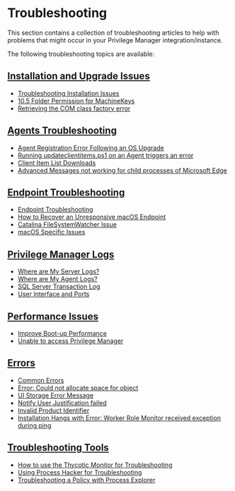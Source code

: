 [title]: # (Troubleshooting)
[tags]: # (help, overview)
[priority]: # (10000)
# Troubleshooting

This section contains a collection of troubleshooting articles to help with problems that might occur in your Privilege Manager integration/instance.

The following troubleshooting topics are available:

## [Installation and Upgrade Issues](install-upgrades/index.md)

* [Troubleshooting Installation Issues](install-upgrade/ts-install.md)
* [10.5 Folder Permission for MachineKeys](install-upgrade/10-5-machinekeys.md)
* [Retrieving the COM class factory error](install-upgrade/retrieving-the-com-class-factory-for-component-with-clsid.md)

## [Agents Troubleshooting](../agents/troubleshooting/index.md)

* [Agent Registration Error Following an OS Upgrade](../agents/troubleshooting/agent-not-registering.md)
* [Running updateclientitems.ps1 on an Agent triggers an error](../agents/troubleshooting/agent-ps1-update.md)
* [Client Item List Downloads](../agents/troubleshooting/failed-downloading-windows-group-policies-client-item-list.md)
* [Advanced Messages not working for child processes of Microsoft Edge](../agents/troubleshooting/advanced-messages-not-working-edge.md)

## [Endpoint Troubleshooting](endpoint/index.md)

* [Endpoint Troubleshooting](../agents/troubleshooting/endpoint-issues.md)
* [How to Recover an Unresponsive macOS Endpoint](../agents/macOS/recover-unresponsive-macOS-endpoint.md)
* [Catalina FileSystemWatcher Issue](../agents/troubleshooting/filesystemwatcher.md)
* [macOS Specific Issues](macOS/index.md)

## [Privilege Manager Logs](logs/index.md)

* [Where are My Server Logs?](logs/ts-server-logs.md)
* [Where are My Agent Logs?](logs/ts-agent-logs.md)
* [SQL Server Transaction Log](log/sql-server-txn.md)
* [User Interface and Ports](logs/ts-ui.md)

## [Performance Issues](performance/index.md)

* [Improve Boot-up Performance](performance/boot-up.md)
* [Unable to access Privilege Manager](performance/unable-to-access-privilege-manager.md)

## [Errors](errors/index.md)

* [Common Errors](errors/ts-common.md)
* [Error: Could not allocate space for object](errors/error-allocation.md)
* [UI Storage Error Message](errors/storage-operation.md)
* [Notify User Justification failed](errors/notify-user.md)
* [Invalid Product Identifier](errors/invalid-product-identifier.md)
* [Installation Hangs with Error: Worker Role Monitor received exception during ping](errors/worker-role-monitor-received-exception-during-ping.md)

## [Troubleshooting Tools](tools/index.md)

* [How to use the Thycotic Monitor for Troubleshooting](tools/thycotic-monitor.md)
* [Using Process Hacker for Troubleshooting](tools/process-hacker.md)
* [Troubleshooting a Policy with Process Explorer](tools/process-explorer.md)
